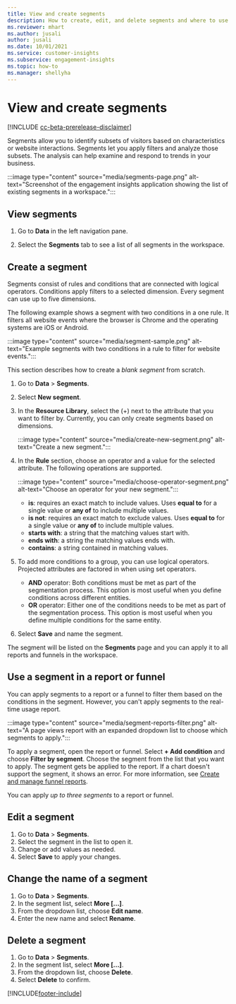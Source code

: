 ```yaml
---
title: View and create segments
description: How to create, edit, and delete segments and where to use them.
ms.reviewer: mhart
ms.author: jusali
author: jusali
ms.date: 10/01/2021
ms.service: customer-insights
ms.subservice: engagement-insights 
ms.topic: how-to
ms.manager: shellyha 
---
```


# View and create segments

[!INCLUDE [cc-beta-prerelease-disclaimer](includes/cc-beta-prerelease-disclaimer.md)]

Segments allow you to identify subsets of visitors based on characteristics or website interactions. Segments let you apply filters and analyze those subsets. The analysis can help examine and respond to trends in your business. 

:::image type="content" source="media/segments-page.png" alt-text="Screenshot of the engagement insights application showing the list of existing segments in a workspace.":::

## View segments

1. Go to **Data** in the left navigation pane. 

1. Select the **Segments** tab to see a list of all segments in the workspace. 

## Create a segment

Segments consist of rules and conditions that are connected with logical operators. Conditions apply filters to a selected dimension. Every segment can use up to five dimensions.

The following example shows a segment with two conditions in a one rule. It filters all website events where the browser is Chrome and the operating systems are iOS or Android.

:::image type="content" source="media/segment-sample.png" alt-text="Example segments with two conditions in a rule to filter for website events.":::

This section describes how to create a *blank segment* from scratch.

1. Go to **Data** > **Segments**.

1. Select **New segment**.

1. In the **Resource Library**, select the (+) next to the attribute that you want to filter by. Currently, you can only create segments based on dimensions.

   :::image type="content" source="media/create-new-segment.png" alt-text="Create a new segment.":::

1. In the **Rule** section, choose an operator and a value for the selected attribute. The following operations are supported.

   :::image type="content" source="media/choose-operator-segment.png" alt-text="Choose an operator for your new segment.":::

   - **is**: requires an exact match to include values. Uses **equal to** for a single value or **any of** to include multiple values.
   - **is not**: requires an exact match to exclude values. Uses **equal to** for a single value or **any of** to include multiple values.
   - **starts with**: a string that the matching values start with.
   - **ends with**: a string the matching values ends with.
   - **contains**: a string contained in matching values.

1. To add more conditions to a group, you can use logical operators. Projected attributes are factored in when using set operators.
   - **AND** operator: Both conditions must be met as part of the segmentation process. This option is most useful when you define conditions across different entities.
   - **OR** operator: Either one of the conditions needs to be met as part of the segmentation process. This option is most useful when you define multiple conditions for the same entity.

1. Select **Save** and name the segment. 

The segment will be listed on the **Segments** page and you can apply it to all reports and funnels in the workspace.

## Use a segment in a report or funnel

You can apply segments to a report or a funnel to filter them based on the conditions in the segment. However, you can't apply segments to the real-time usage report.

:::image type="content" source="media/segment-reports-filter.png" alt-text="A page views report with an expanded dropdown list to choose which segments to apply.":::

To apply a segment, open the report or funnel. Select **+ Add condition** and choose **Filter by segment**. Choose the segment from the list that you want to apply. The segment gets be applied to the report. If a chart doesn't support the segment, it shows an error. For more information, see [Create and manage funnel reports](funnel-reports.md).
 
You can apply *up to three segments* to a report or funnel.

## Edit a segment

1. Go to **Data** > **Segments**.
1. Select the segment in the list to open it. 
1. Change or add values as needed.
1. Select **Save** to apply your changes.

## Change the name of a segment

1. Go to **Data** > **Segments**.
1. In the segment list, select **More [...]**. 
1. From the dropdown list, choose **Edit name**.
1. Enter the new name and select **Rename**.

## Delete a segment

1. Go to **Data** > **Segments**.
1. In the segment list, select **More [...]**. 
1. From the dropdown list, choose **Delete**.
1. Select **Delete** to confirm.



[!INCLUDE[footer-include](../includes/footer-banner.md)]

